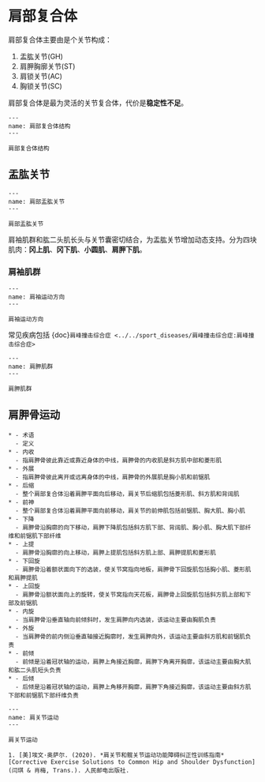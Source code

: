# 肩部复合体


肩部复合体主要由是个关节构成：

1. 盂肱关节(GH)
2. 肩胛胸廓关节(ST)
3. 肩锁关节(AC)
4. 胸锁关节(SC)

肩部复合体是最为灵活的关节复合体，代价是**稳定性不足**。

```{figure} assets/img/2022-01-13-13-54-27.png
---
name: 肩部复合体结构
---

肩部复合体结构
```

## 盂肱关节

```{figure} assets/img/2022-01-13-14-05-19.png
---
name: 肩部盂肱关节
---

肩部盂肱关节
```

肩袖肌群和肱二头肌长头与关节囊密切结合，为盂肱关节增加动态支持。分为四块肌肉：**冈上肌**、**冈下肌**、**小圆肌**、**肩胛下肌**。

### 肩袖肌群

```{figure} assets/img/2022-01-13-14-17-33.png
---
name: 肩袖运动方向
---

肩袖运动方向
```

常见疾病包括 {doc}`肩峰撞击综合症 <../../sport_diseases/肩峰撞击综合症:肩峰撞击综合症>`

```{figure} assets/img/2022-01-13-14-20-08.png
---
name: 肩胛肌群
---

肩胛肌群
```

## 肩胛骨运动

```{list-table} 肩胛骨运动汇总
* - 术语
  - 定义
* - 内收
  - 指肩胛骨彼此靠近或靠近身体的中线，肩胛骨的内收肌是斜方肌中部和菱形肌
* - 外展
  - 指肩胛骨彼此离开或远离身体的中线，肩胛骨的外展肌是胸小肌和前锯肌
* - 后缩
  - 整个肩部复合体沿着肩胛平面向后移动，肩关节后缩肌包括菱形肌、斜方肌和背阔肌
* - 前神
  - 整个肩部复合体沿着肩胛平面向前移动，肩关节的前伸肌包括前锯肌、胸大肌、胸小肌
* - 下降
  - 肩胛骨沿胸廓的向下移动，肩胛下降肌包括斜方肌下部、背阔肌、胸小肌、胸大肌下部纤维和前锯肌下部纤维
* - 上提
  - 肩胛骨沿胸廓的向上移动，肩胛上提肌包括斜方肌上部、肩胛提肌和菱形肌
* - 下回旋
  - 肩胛骨沿着额状面向下的选装，使关节窝指向地板，肩胛骨下回旋肌包括胸小肌、菱形肌和肩胛提肌
* - 上回旋
  - 肩胛骨沿额状面向上的旋转，使关节窝指向天花板，肩胛骨上回旋肌包括斜方肌上部和下部及前锯肌
* - 内旋
  - 当肩胛骨沿垂直轴向前倾斜时，发生肩胛向内选装，该运动主要由胸肌负责
* - 外旋
  - 当肩胛骨的前内侧沿垂直轴接近胸廓时，发生肩胛向外，该运动主要由斜方肌和前锯肌负责
* - 前倾
  - 前倾是沿着冠状轴的运动，肩胛上角接近胸廓，肩胛下角离开胸廓，该运动主要由胸大肌和肱二头肌短头负责
* - 后倾
  - 后倾是沿着冠状轴的运动，肩胛上角移开胸廓，肩胛下角接近胸廓，该运动主要由斜方肌下部和前锯肌下部纤维负责
```

```{figure} assets/img/2022-01-13-15-06-05.png
---
name: 肩关节运动
---

肩关节运动
```

```{seealso}
1. [美]埃文·奥萨尔. (2020). *肩关节和髋关节运动功能障碍纠正性训练指南* [Corrective Exercise Solutions to Common Hip and Shoulder Dysfunction] (闫琪 & 肖梅, Trans.). 人民邮电出版社. 
```